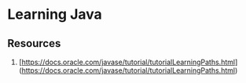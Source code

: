 # Learning Java

## Resources

1. [https://docs.oracle.com/javase/tutorial/tutorialLearningPaths.html] (https://docs.oracle.com/javase/tutorial/tutorialLearningPaths.html)

